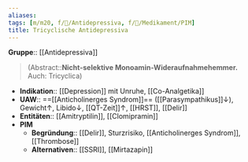 ```yaml
---
aliases: 
tags: [m/m20, f/💭/Antidepressiva, f/💊/Medikament/PIM]
title: Tricyclische Antidepressiva
---
```

**Gruppe**:: [[Antidepressiva]]
> (Abstract::**Nicht-selektive Monoamin-Wideraufnahmehemmer.** Auch: Tricyclica)
- **Indikation**:: [[Depression]] mit Unruhe, [[Co-Analgetika]]
- **UAW**:: ==[[Anticholinerges Syndrom]]== ([[Parasympathikus]]↓), Gewicht↑, Libido↓, [[QT-Zeit]]↑, [[HRST]], [[Delir]]
- **Entitäten**:: [[Amitryptilin]], [[Clomipramin]]
- **PIM**
	- **Begründung**:: [[Delir]], Sturzrisiko, [[Anticholinerges Syndrom]], [[Thrombose]]
	- **Alternativen**:: [[SSRI]], [[Mirtazapin]]